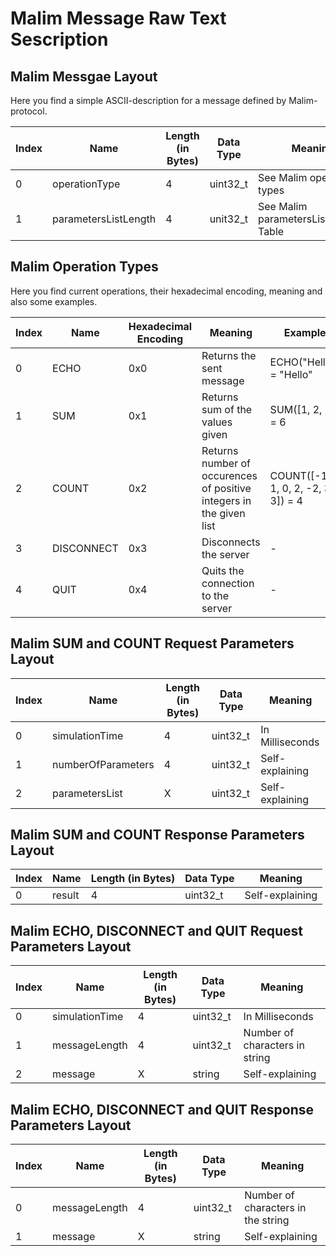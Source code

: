 # Malim Message Raw Text Sescription

## Malim Messgae Layout

Here you find a simple ASCII-description for a message defined by Malim-protocol.

| Index | Name | Length (in Bytes) | Data Type | Meaning
| ----------- | ----------- | ----------- | ----------- | -----------
| 0 | operationType | 4 | uint32_t | See Malim operation types
| 1 | parametersListLength | 4 | unit32_t | See Malim parametersListLength-Table


## Malim Operation Types

Here you find current operations, their hexadecimal encoding, meaning and also some examples.

| Index | Name | Hexadecimal Encoding | Meaning | Example
| ----------- | ----------- | ----------- | ----------- | -----------
| 0 | ECHO | 0x0 | Returns the sent message | ECHO("Hello") = "Hello"
| 1 | SUM | 0x1 | Returns sum of the values given | SUM([1, 2, 3]) = 6
| 2 | COUNT | 0x2 | Returns number of occurences of positive integers in the given list | COUNT([-1, 1, 0, 2, -2, 3, 3]) = 4
| 3 | DISCONNECT | 0x3 | Disconnects the server | -
| 4 | QUIT | 0x4 | Quits the connection to the server | -

## Malim SUM and COUNT Request Parameters Layout

| Index | Name | Length (in Bytes) | Data Type | Meaning
| ----------- | ----------- | ----------- | ----------- | -----------
| 0 | simulationTime | 4 | uint32_t | In Milliseconds
| 1 | numberOfParameters | 4 | uint32_t | Self-explaining
| 2 | parametersList | X | uint32_t | Self-explaining

## Malim SUM and COUNT Response Parameters Layout

| Index | Name | Length (in Bytes) | Data Type | Meaning
| ----------- | ----------- | ----------- | ----------- | -----------
| 0 | result | 4 | uint32_t | Self-explaining

## Malim ECHO, DISCONNECT and QUIT Request Parameters Layout

| Index | Name | Length (in Bytes) | Data Type | Meaning
| ----------- | ----------- | ----------- | ----------- | -----------
| 0 | simulationTime | 4 | uint32_t | In Milliseconds
| 1 | messageLength | 4 | uint32_t | Number of characters in string
| 2 | message | X | string | Self-explaining

## Malim ECHO, DISCONNECT and QUIT Response Parameters Layout

| Index | Name | Length (in Bytes) | Data Type | Meaning
| ----------- | ----------- | ----------- | ----------- | -----------
| 0 | messageLength | 4 | uint32_t | Number of characters in the string
| 1 | message | X | string | Self-explaining
